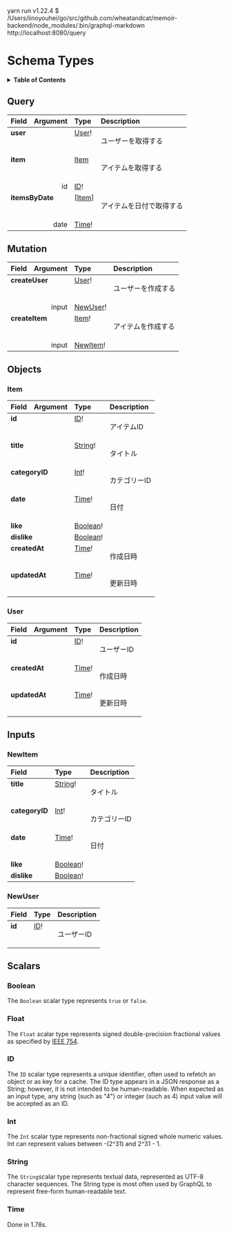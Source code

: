 yarn run v1.22.4
$ /Users/iinoyouhei/go/src/github.com/wheatandcat/memoir-backend/node_modules/.bin/graphql-markdown http://localhost:8080/query
# Schema Types

<details>
  <summary><strong>Table of Contents</strong></summary>

  * [Query](#query)
  * [Mutation](#mutation)
  * [Objects](#objects)
    * [Item](#item)
    * [User](#user)
  * [Inputs](#inputs)
    * [NewItem](#newitem)
    * [NewUser](#newuser)
  * [Scalars](#scalars)
    * [Boolean](#boolean)
    * [Float](#float)
    * [ID](#id)
    * [Int](#int)
    * [String](#string)
    * [Time](#time)

</details>

## Query
<table>
<thead>
<tr>
<th align="left">Field</th>
<th align="right">Argument</th>
<th align="left">Type</th>
<th align="left">Description</th>
</tr>
</thead>
<tbody>
<tr>
<td colspan="2" valign="top"><strong>user</strong></td>
<td valign="top"><a href="#user">User</a>!</td>
<td>

ユーザーを取得する

</td>
</tr>
<tr>
<td colspan="2" valign="top"><strong>item</strong></td>
<td valign="top"><a href="#item">Item</a></td>
<td>

アイテムを取得する

</td>
</tr>
<tr>
<td colspan="2" align="right" valign="top">id</td>
<td valign="top"><a href="#id">ID</a>!</td>
<td></td>
</tr>
<tr>
<td colspan="2" valign="top"><strong>itemsByDate</strong></td>
<td valign="top">[<a href="#item">Item</a>]</td>
<td>

アイテムを日付で取得する

</td>
</tr>
<tr>
<td colspan="2" align="right" valign="top">date</td>
<td valign="top"><a href="#time">Time</a>!</td>
<td></td>
</tr>
</tbody>
</table>

## Mutation
<table>
<thead>
<tr>
<th align="left">Field</th>
<th align="right">Argument</th>
<th align="left">Type</th>
<th align="left">Description</th>
</tr>
</thead>
<tbody>
<tr>
<td colspan="2" valign="top"><strong>createUser</strong></td>
<td valign="top"><a href="#user">User</a>!</td>
<td>

ユーザーを作成する

</td>
</tr>
<tr>
<td colspan="2" align="right" valign="top">input</td>
<td valign="top"><a href="#newuser">NewUser</a>!</td>
<td></td>
</tr>
<tr>
<td colspan="2" valign="top"><strong>createItem</strong></td>
<td valign="top"><a href="#item">Item</a>!</td>
<td>

アイテムを作成する

</td>
</tr>
<tr>
<td colspan="2" align="right" valign="top">input</td>
<td valign="top"><a href="#newitem">NewItem</a>!</td>
<td></td>
</tr>
</tbody>
</table>

## Objects

### Item

<table>
<thead>
<tr>
<th align="left">Field</th>
<th align="right">Argument</th>
<th align="left">Type</th>
<th align="left">Description</th>
</tr>
</thead>
<tbody>
<tr>
<td colspan="2" valign="top"><strong>id</strong></td>
<td valign="top"><a href="#id">ID</a>!</td>
<td>

アイテムID

</td>
</tr>
<tr>
<td colspan="2" valign="top"><strong>title</strong></td>
<td valign="top"><a href="#string">String</a>!</td>
<td>

タイトル

</td>
</tr>
<tr>
<td colspan="2" valign="top"><strong>categoryID</strong></td>
<td valign="top"><a href="#int">Int</a>!</td>
<td>

カテゴリーID

</td>
</tr>
<tr>
<td colspan="2" valign="top"><strong>date</strong></td>
<td valign="top"><a href="#time">Time</a>!</td>
<td>

日付

</td>
</tr>
<tr>
<td colspan="2" valign="top"><strong>like</strong></td>
<td valign="top"><a href="#boolean">Boolean</a>!</td>
<td></td>
</tr>
<tr>
<td colspan="2" valign="top"><strong>dislike</strong></td>
<td valign="top"><a href="#boolean">Boolean</a>!</td>
<td></td>
</tr>
<tr>
<td colspan="2" valign="top"><strong>createdAt</strong></td>
<td valign="top"><a href="#time">Time</a>!</td>
<td>

作成日時

</td>
</tr>
<tr>
<td colspan="2" valign="top"><strong>updatedAt</strong></td>
<td valign="top"><a href="#time">Time</a>!</td>
<td>

更新日時

</td>
</tr>
</tbody>
</table>

### User

<table>
<thead>
<tr>
<th align="left">Field</th>
<th align="right">Argument</th>
<th align="left">Type</th>
<th align="left">Description</th>
</tr>
</thead>
<tbody>
<tr>
<td colspan="2" valign="top"><strong>id</strong></td>
<td valign="top"><a href="#id">ID</a>!</td>
<td>

ユーザーID

</td>
</tr>
<tr>
<td colspan="2" valign="top"><strong>createdAt</strong></td>
<td valign="top"><a href="#time">Time</a>!</td>
<td>

作成日時

</td>
</tr>
<tr>
<td colspan="2" valign="top"><strong>updatedAt</strong></td>
<td valign="top"><a href="#time">Time</a>!</td>
<td>

更新日時

</td>
</tr>
</tbody>
</table>

## Inputs

### NewItem

<table>
<thead>
<tr>
<th colspan="2" align="left">Field</th>
<th align="left">Type</th>
<th align="left">Description</th>
</tr>
</thead>
<tbody>
<tr>
<td colspan="2" valign="top"><strong>title</strong></td>
<td valign="top"><a href="#string">String</a>!</td>
<td>

タイトル

</td>
</tr>
<tr>
<td colspan="2" valign="top"><strong>categoryID</strong></td>
<td valign="top"><a href="#int">Int</a>!</td>
<td>

カテゴリーID

</td>
</tr>
<tr>
<td colspan="2" valign="top"><strong>date</strong></td>
<td valign="top"><a href="#time">Time</a>!</td>
<td>

日付

</td>
</tr>
<tr>
<td colspan="2" valign="top"><strong>like</strong></td>
<td valign="top"><a href="#boolean">Boolean</a>!</td>
<td></td>
</tr>
<tr>
<td colspan="2" valign="top"><strong>dislike</strong></td>
<td valign="top"><a href="#boolean">Boolean</a>!</td>
<td></td>
</tr>
</tbody>
</table>

### NewUser

<table>
<thead>
<tr>
<th colspan="2" align="left">Field</th>
<th align="left">Type</th>
<th align="left">Description</th>
</tr>
</thead>
<tbody>
<tr>
<td colspan="2" valign="top"><strong>id</strong></td>
<td valign="top"><a href="#id">ID</a>!</td>
<td>

ユーザーID

</td>
</tr>
</tbody>
</table>

## Scalars

### Boolean

The `Boolean` scalar type represents `true` or `false`.

### Float

The `Float` scalar type represents signed double-precision fractional values as specified by [IEEE 754](http://en.wikipedia.org/wiki/IEEE_floating_point).

### ID

The `ID` scalar type represents a unique identifier, often used to refetch an object or as key for a cache. The ID type appears in a JSON response as a String; however, it is not intended to be human-readable. When expected as an input type, any string (such as "4") or integer (such as 4) input value will be accepted as an ID.

### Int

The `Int` scalar type represents non-fractional signed whole numeric values. Int can represent values between -(2^31) and 2^31 - 1.

### String

The `String`scalar type represents textual data, represented as UTF-8 character sequences. The String type is most often used by GraphQL to represent free-form human-readable text.

### Time

Done in 1.78s.
